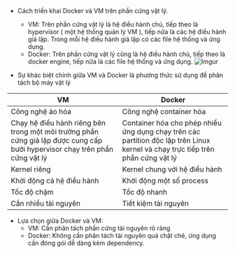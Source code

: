 - Cách triền khai Docker và VM trên phần cứng vật lý.
  + VM: Trên phần cứng vật lý là hệ điều hành chủ, tiếp theo là hypervisor ( một hệ thống quản lý VM ), tiếp nữa là các hệ điều hành giả lập.
Trong mỗi hệ điều hành giả lập có các file hệ thống và ứng dụng. 
  + Docker: Trên phần cứng vật lý cũng là hệ điều hành chủ, tiếp theo là docker engine, tiếp nữa là các file hệ thống và ứng dụng. 
![Imgur](https://i.imgur.com/vhSWbGa.png)

- Sự khác biệt chính giữa VM và Docker là phương thức sử dụng để phân tách bộ máy vật lý

|VM|Docker|
|-|-|
|Công nghệ ảo hóa|Công nghệ container hóa|
|Chạy hệ điều hành riêng bên trong một môi trường phần cứng giả lập được cung cấp bưởi hypervisor chạy trên phần cứng vật lý|Container hóa cho phép nhiều ứng dụng chạy trên các partition độc lập trên Linux kernel và chạy trực tiếp trên phần cứng vật lý|
|Kernel riêng|Kernel chung với hệ điều hành|
|Khời động cả hệ điều hành|Khời động một số process|
|Tốc độ chậm|Tốc độ nhanh|
|Cần nhiều tài nguyên|Tiết kiệm tài nguyên|


- Lựa chọn giữa Docker và VM:
  + VM: Cần phân tách phần cứng tài nguyên rõ ràng
  + Docker: Không cần phân tách tài nguyên quá chặt chẽ, ứng dụng cần đóng gói dễ dàng kèm dependency.
